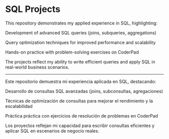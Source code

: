 # SQL Projects

This repository demonstrates my applied experience in SQL, highlighting:

Development of advanced SQL queries (joins, subqueries, aggregations)

Query optimization techniques for improved performance and scalability

Hands-on practice with problem-solving exercises on CoderPad

The projects reflect my ability to write efficient queries and apply SQL in real-world business scenarios.

----------------------------------------------------------------------------------------------------------

Este repositorio demuestra mi experiencia aplicada en SQL, destacando:

Desarrollo de consultas SQL avanzadas (joins, subconsultas, agregaciones)

Técnicas de optimización de consultas para mejorar el rendimiento y la escalabilidad

Práctica práctica con ejercicios de resolución de problemas en CoderPad

Los proyectos reflejan mi capacidad para escribir consultas eficientes y aplicar SQL en escenarios de negocio reales.        
